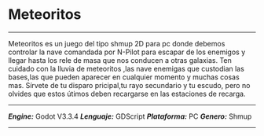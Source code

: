 # Meteoritos

***
Meteoritos es un juego del tipo shmup 2D para pc donde debemos controlar la nave comandada por N-Pilot para escapar de los enemigos y llegar hasta los rele de masa que nos conducen a otras galaxias. Ten cuidado con la lluvia de meteoritos ,las nave enemigas que custodian las bases,las que pueden aparecer en cualquier momento y muchas cosas mas. Sírvete de tu disparo pricipal,tu rayo secundario y tu escudo, pero no olvides que estos útimos deben recargarse en las estaciones de recarga.
***
***Engine:*** Godot V3.3.4
***Lenguaje:*** GDScript
***Plataforma:*** PC
***Genero:*** Shmup
***
